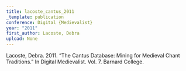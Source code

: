 ```yaml
---
title: lacoste_cantus_2011
_template: publication
conference: Digital {Medievalist}
year: "2011"
first_author: Lacoste, Debra
upload: None
---
```

Lacoste, Debra. 2011. “The Cantus Database: Mining for Medieval Chant Traditions.” In Digital Medievalist. Vol. 7. Barnard College.